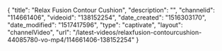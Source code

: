 {
    "title": "Relax Fusion Contour Cushion",
    "description": "",
    "channelid": "114661406",
    "videoid": "138152254",
    "date_created": "1516303170",
    "date_modified": "1517417596",
    "type": "captivate",
    "layout": "channelVideo",
    "url": "\/latest-videos\/relaxfusion-contourcushion-44085780-vo-mp4\/114661406-138152254"
}
